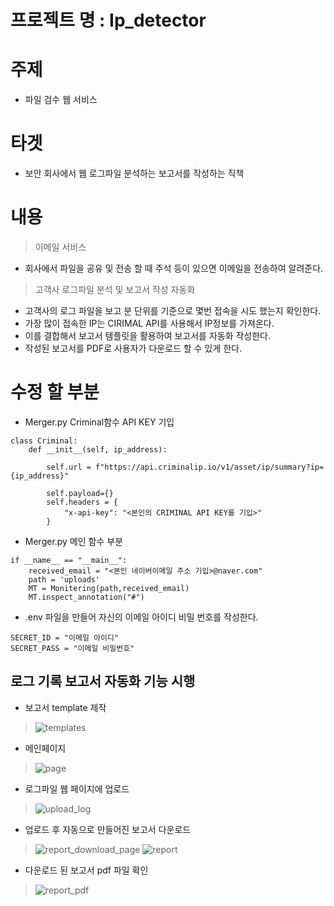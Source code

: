 # 프로젝트 명 : Ip_detector 

# 주제
- 파일 검수 웹 서비스

# 타겟
- 보안 회사에서 웹 로그파일 분석하는 보고서를 작성하는 직책
# 내용
> 이메일 서비스
-  회사에서 파일을 공유 및 전송 할 때 주석 등이 있으면 이메일을 전송하여 알려준다.

> 고객사 로그파일 분석 및 보고서 작성 자동화
- 고객사의 로그 파일을 보고 분 단위를 기준으로 몇번 접속을 시도 했는지 확인한다.
- 가장 많이 접속한 IP는 CIRIMAL API를 사용해서 IP정보를 가져온다.
- 이를 결합해서 보고서 템플릿을 활용하여 보고서를 자동화 작성한다.
- 작성된 보고서를 PDF로 사용자가 다운로드 할 수 있게 한다.

# 수정 할 부분
- Merger.py Criminal함수  API KEY 기입
``` 
class Criminal:
    def __init__(self, ip_address):
        
        self.url = f"https://api.criminalip.io/v1/asset/ip/summary?ip={ip_address}"

        self.payload={}
        self.headers = {
            "x-api-key": "<본인의 CRIMINAL API KEY를 기입>"
        }
```

- Merger.py 메인 함수 부분
```
if __name__ == "__main__":
    received_email = "<본인 네이버이메일 주소 기입>@naver.com"
    path = 'uploads'
    MT = Monitering(path,received_email)
    MT.inspect_annotation("#")
```

- .env 파일을 만들어 자신의 이메일 아이디 비밀 번호를 작성한다.
```
SECRET_ID = "이메일 아이디"
SECRET_PASS = "이메일 비밀번호"
```


## 로그 기록 보고서 자동화 기능 시행
- 보고서 template 제작
> ![templates](https://github.com/hanmin0512/share_app/assets/37041208/35c90e67-d722-4643-819f-0e9bce34a4c5)


- 메인페이지
> ![page](https://github.com/hanmin0512/share_app/assets/37041208/c989862b-3483-4877-ae7e-853bd4e38bb2)

-  로그파일 웹 페이지에 업로드
> ![upload_log](https://github.com/hanmin0512/share_app/assets/37041208/878728dc-1e0a-4c70-a7f6-d869c7134813)

- 업로드 후 자동으로 만들어진 보고서 다운로드
> ![report_download_page](https://github.com/hanmin0512/share_app/assets/37041208/3e98a333-3d72-45e0-9712-a6d22ed01ba9)
> ![report](https://github.com/hanmin0512/share_app/assets/37041208/392ffc8b-700b-4c57-8a51-b02c9275e177)

- 다운로드 된 보고서 pdf 파일 확인
> ![report_pdf](https://github.com/hanmin0512/share_app/assets/37041208/ce221d58-2e86-4d69-a681-27b654659cba)



